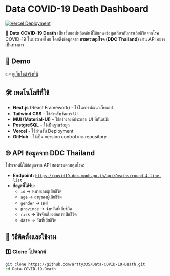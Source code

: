 # Data COVID-19 Death Dashboard

[![Vercel Deployment](https://img.shields.io/badge/Deployed-Vercel-blue?logo=vercel)](https://data-covid-19-death.vercel.app/)

📌 **Data COVID-19 Death** เป็นเว็บแอปพลิเคชันที่ใช้แสดงข้อมูลเกี่ยวกับการเสียชีวิตจากโรค COVID-19 ในประเทศไทย โดยดึงข้อมูลจาก **กรมควบคุมโรค (DDC Thailand)** ผ่าน API อย่างเป็นทางการ

## 🔗 **Demo**
👉 [ดูเว็บไซต์จริงที่นี่](https://data-covid-19-death.vercel.app/)

## 🛠️ **เทคโนโลยีที่ใช้**
- **Next.js** (React Framework) - ใช้ในการพัฒนาเว็บแอป
- **Tailwind CSS** - ใช้สำหรับจัดการ UI
- **MUI (Material-UI)** - ใช้สร้างองค์ประกอบ UI ที่ทันสมัย
- **PostgreSQL** - ใช้เป็นฐานข้อมูล
- **Vercel** - ใช้สำหรับ Deployment
- **GitHub** - ใช้เป็น version control และ repository

## 🌐 **API ข้อมูลจาก DDC Thailand**
โปรเจกต์นี้ใช้ข้อมูลจาก API ของกรมควบคุมโรค:
- **Endpoint:** [`https://covid19.ddc.moph.go.th/api/Deaths/round-4-line-list`](https://covid19.ddc.moph.go.th/api/Deaths/round-4-line-list)
- **ข้อมูลที่ได้รับ:**
  - `id` → หมายเลขผู้เสียชีวิต
  - `age` → อายุของผู้เสียชีวิต
  - `gender` → เพศ
  - `province` → จังหวัดที่เสียชีวิต
  - `risk` → ปัจจัยเสี่ยงต่อการเสียชีวิต
  - `date` → วันที่เสียชีวิต

## 🚀 **วิธีติดตั้งและใช้งาน**
### 1️⃣ **Clone โปรเจกต์**
```sh
git clone https://github.com/artty335/Data-COVID-19-Death.git
cd Data-COVID-19-Death
